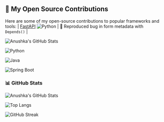 ## 🚀 My Open Source Contributions
Here are some of my open-source contributions to popular frameworks and tools:
| [FastAPI](https://github.com/tiangolo/fastapi) 
![Python](https://img.shields.io/badge/Python-3670A0?style=for-the-badge&logo=python&logoColor=white) 
| 🐛 Reproduced bug in form metadata with `Depends()` |

![Anushka's GitHub Stats](https://github-readme-stats.vercel.app/api?username=ASR1015&show_icons=true&theme=github_dark)

![Python](https://img.shields.io/badge/Python-3670A0?style=for-the-badge&logo=python&logoColor=white)

![Java](https://img.shields.io/badge/Java-ED8B00?style=for-the-badge&logo=openjdk&logoColor=white)

![Spring Boot](https://img.shields.io/badge/Spring_Boot-6DB33F?style=for-the-badge&logo=spring-boot&logoColor=white)

### 📊 GitHub Stats

![Anushka's GitHub Stats](https://github-readme-stats.vercel.app/api?username=ASR1015&show_icons=true&theme=github_dark)

![Top Langs](https://github-readme-stats.vercel.app/api/top-langs/?username=ASR1015&layout=compact&theme=github_dark)

![GitHub Streak](https://github-readme-streak-stats.herokuapp.com?user=ASR1015&theme=github-dark&hide_border=true)
